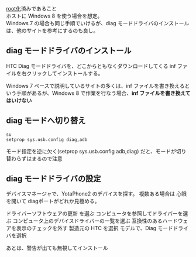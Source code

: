 [root化](Android-YotaPhone2-root)済みであること  
ホストに Windows 8 を使う場合を想定。  
Windows 7 の場合も同じ手順でいけるが、diag モードドライバのインストールは、他のサイトを参考にするのも良し。

## diag モードドライバのインストール
HTC Diag モードドライバを、どこからともなくダウンロードしてくる
inf ファイルを右クリックしてインストールする。

Windows 7 ベースで説明しているサイトの多くは、inf ファイルを書き換えるという手順があるが、Windows 8 で作業を行なう場合、**inf ファイルを書き換えてはいけない**

## diag モードへ切り替え
```
su
setprop sys.usb.config diag,adb
```
モード指定を逆に欠く(setprop sys.usb.config adb,diag) だと、モードが切り替わらずはまるので注意

## diag モードドライバの設定
デバイスマネージャで、YotaPhone2 のデバイスを探す。
複数ある場合は 心眼を開いて diagポートがどれか見極める。  

ドライバーソフトウェアの更新 を選ぶ
コンピュータを参照してドライバーを選ぶ
コンピュータ上のデバイスドライバーの一覧を選ぶ
互換性のあるハードウェアを表示のチェックを外す
製造元の HTC を選択
モデルで、Diag モードドライバを選択

あとは、警告が出ても無視してインストール
